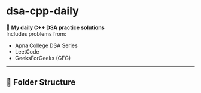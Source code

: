 # dsa-cpp-daily

📘 **My daily C++ DSA practice solutions**  
Includes problems from:
- Apna College DSA Series
- LeetCode
- GeeksForGeeks (GFG)

---

## 📂 Folder Structure